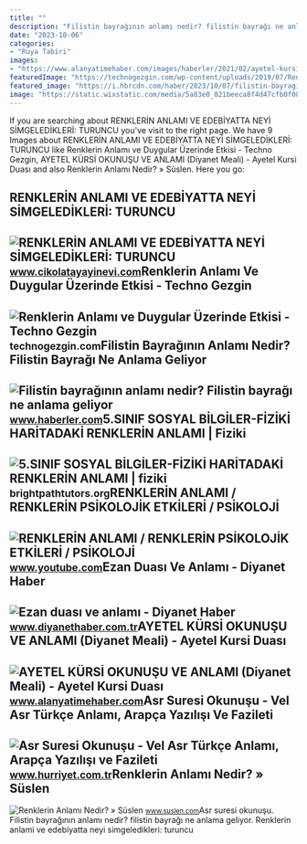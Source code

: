 ```yaml
---
title: ""
description: "Filistin bayrağının anlamı nedir? filistin bayrağı ne anlama geliyor"
date: "2023-10-06"
categories:
- "Ruya Tabiri"
images:
- "https://www.alanyatimehaber.com/images/haberler/2021/02/ayetel-kursi-okunusu-ve-anlami-diyanet-meali-ayetel-kursi-duasi.jpg"
featuredImage: "https://technogezgin.com/wp-content/uploads/2019/07/Renklerin-Anlami-ve-Renklerin-Duygular-Uzerindeki-Etkileri-Ozet-768x532.png"
featured_image: "https://i.hbrcdn.com/haber/2023/10/07/filistin-bayraginin-anlami-nedir-filistin-16405969_7613_amp.jpg"
image: "https://static.wixstatic.com/media/5a83e0_021beeca8f4d47cfb0f087aca81b89c9~mv2.jpg/v1/fill/w_980,h_630,al_c,q_85,usm_0.66_1.00_0.01,enc_auto/5a83e0_021beeca8f4d47cfb0f087aca81b89c9~mv2.jpg"
---
```


If you are searching about RENKLERİN ANLAMI VE EDEBİYATTA NEYİ SİMGELEDİKLERİ: TURUNCU you've visit to the right page. We have 9 Images about RENKLERİN ANLAMI VE EDEBİYATTA NEYİ SİMGELEDİKLERİ: TURUNCU like Renklerin Anlamı ve Duygular Üzerinde Etkisi - Techno Gezgin, AYETEL KÜRSİ OKUNUŞU VE ANLAMI (Diyanet Meali) - Ayetel Kursi Duası and also Renklerin Anlamı Nedir? » Süslen. Here you go:

RENKLERİN ANLAMI VE EDEBİYATTA NEYİ SİMGELEDİKLERİ: TURUNCU
-----------------------------------------------------------

 ![RENKLERİN ANLAMI VE EDEBİYATTA NEYİ SİMGELEDİKLERİ: TURUNCU](https://static.wixstatic.com/media/5a83e0_021beeca8f4d47cfb0f087aca81b89c9~mv2.jpg/v1/fill/w_980,h_630,al_c,q_85,usm_0.66_1.00_0.01,enc_auto/5a83e0_021beeca8f4d47cfb0f087aca81b89c9~mv2.jpg) <small>www.cikolatayayinevi.com</small>Renklerin Anlamı Ve Duygular Üzerinde Etkisi - Techno Gezgin
------------------------------------------------------------

 ![Renklerin Anlamı ve Duygular Üzerinde Etkisi - Techno Gezgin](https://technogezgin.com/wp-content/uploads/2019/07/Renklerin-Anlami-ve-Renklerin-Duygular-Uzerindeki-Etkileri-Ozet-768x532.png) <small>technogezgin.com</small>Filistin Bayrağının Anlamı Nedir? Filistin Bayrağı Ne Anlama Geliyor
--------------------------------------------------------------------

 ![Filistin bayrağının anlamı nedir? Filistin bayrağı ne anlama geliyor](https://i.hbrcdn.com/haber/2023/10/07/filistin-bayraginin-anlami-nedir-filistin-16405969_7613_amp.jpg) <small>www.haberler.com</small>5.SINIF SOSYAL BİLGİLER-FİZİKİ HARİTADAKİ RENKLERİN ANLAMI | Fiziki
-------------------------------------------------------------------

 ![5.SINIF SOSYAL BİLGİLER-FİZİKİ HARİTADAKİ RENKLERİN ANLAMI | fiziki](https://i.ytimg.com/vi/Ob_sRRhR2dI/maxresdefault.jpg) <small>brightpathtutors.org</small>RENKLERİN ANLAMI / RENKLERİN PSİKOLOJİK ETKİLERİ / PSİKOLOJİ
------------------------------------------------------------

 ![RENKLERİN ANLAMI / RENKLERİN PSİKOLOJİK ETKİLERİ / PSİKOLOJİ](https://i.ytimg.com/vi/VU9SoWhXTMg/maxresdefault.jpg) <small>www.youtube.com</small>Ezan Duası Ve Anlamı - Diyanet Haber
------------------------------------

 ![Ezan duası ve anlamı - Diyanet Haber](https://diyanethabercomtr.teimg.com/crop/1280x720/diyanethaber-com-tr/uploads/2022/12/ezan-duasi-ve-anlami-diyanet-haber.jpg) <small>www.diyanethaber.com.tr</small>AYETEL KÜRSİ OKUNUŞU VE ANLAMI (Diyanet Meali) - Ayetel Kursi Duası
-------------------------------------------------------------------

 ![AYETEL KÜRSİ OKUNUŞU VE ANLAMI (Diyanet Meali) - Ayetel Kursi Duası](https://www.alanyatimehaber.com/images/haberler/2021/02/ayetel-kursi-okunusu-ve-anlami-diyanet-meali-ayetel-kursi-duasi.jpg) <small>www.alanyatimehaber.com</small>Asr Suresi Okunuşu - Vel Asr Türkçe Anlamı, Arapça Yazılışı Ve Fazileti
-----------------------------------------------------------------------

 ![Asr Suresi Okunuşu - Vel Asr Türkçe Anlamı, Arapça Yazılışı ve Fazileti](https://i4.hurimg.com/i/hurriyet/75/770x0/635bce9e2269a211b803eca9.jpg) <small>www.hurriyet.com.tr</small>Renklerin Anlamı Nedir? » Süslen
--------------------------------

 ![Renklerin Anlamı Nedir? » Süslen](https://www.suslen.com/wp-content/uploads/2020/01/renklerin-anlami-nedir-750x430.jpg) <small>www.suslen.com</small>Asr suresi okunuşu. Filistin bayrağının anlamı nedir? filistin bayrağı ne anlama geliyor. Renkleri̇n anlami ve edebi̇yatta neyi̇ si̇mgeledi̇kleri̇: turuncu

